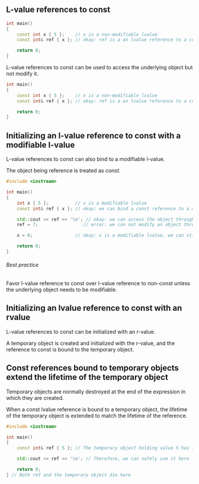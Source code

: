 ## L-value references to const
```cpp
int main()
{
    const int x { 5 };    // x is a non-modifiable lvalue
    const int& ref { x }; // okay: ref is a an lvalue reference to a const value

    return 0;
}
```

L-value references to const can be used to access the underlying object but not modify it.

```cpp
int main()
{
    const int x { 5 };    // x is a non-modifiable lvalue
    const int& ref { x }; // okay: ref is a an lvalue reference to a const value

    return 0;
}
```

## Initializing an l-value reference to const with a modifiable l-value
L-value references to const can also bind to a modifiable l-value.

The object being reference is treated as *const*.

```cpp
#include <iostream>

int main()
{
    int x { 5 };          // x is a modifiable lvalue
    const int& ref { x }; // okay: we can bind a const reference to a modifiable lvalue

    std::cout << ref << '\n'; // okay: we can access the object through our const reference
    ref = 7;                 // error: we can not modify an object through a const reference

    x = 6;                // okay: x is a modifiable lvalue, we can still modify it through the original identifier

    return 0;
}
```

###### Best practice
Favor l-value reference to const over l-value reference to non-const unless the underlying object needs to be modifiable.

## Initializing an lvalue reference to const with an rvalue
L-value references to const can be initialized with an r-value.

A temporary object is created and initialized with the r-value, and the reference to const is bound to the temporary object.

## Const references bound to temporary objects extend the lifetime of the temporary object

Temporary objects are normally destroyed at the end of the expression in which they are created.

When a const lvalue reference is bound to a temporary object, the lifetime of the temporary object is extended to match the lifetime of the reference.

```cpp
#include <iostream>

int main()
{
    const int& ref { 5 }; // The temporary object holding value 5 has its lifetime extended to match ref

    std::cout << ref << '\n'; // Therefore, we can safely use it here

    return 0;
} // Both ref and the temporary object die here
```

